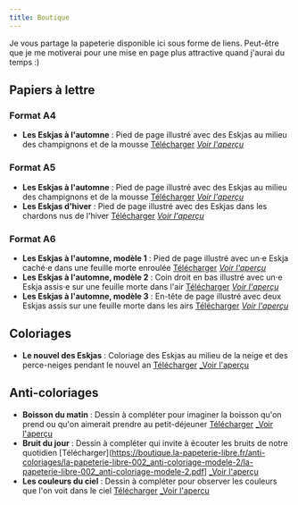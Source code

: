 ```yaml
---
title: Boutique
---
```

Je vous partage la papeterie disponible ici sous forme de liens. Peut-être que je me motiverai pour une mise en page plus attractive quand j'aurai du temps :)

## Papiers à lettre

### Format A4 

- **Les Eskjas à l'automne** : Pied de page illustré avec des Eskjas au milieu des champignons et de la mousse [Télécharger](https://boutique.la-papeterie-libre.fr/papiers-a-lettre/la-papeterie-libre-001_papier-a-lettre-A4/la-papeterie-libre-001_papier-a-lettre-A4.pdf) [_Voir l'aperçu_](https://boutique.la-papeterie-libre.fr/papiers-a-lettre/la-papeterie-libre-001_papier-a-lettre-A4/la-papeterie-libre-001_papier-a-lettre-A4.jpg)

### Format A5
- **Les Eskjas à l'automne** : Pied de page illustré avec des Eskjas au milieu des champignons et de la mousse [Télécharger](https://boutique.la-papeterie-libre.fr/papiers-a-lettre/la-papeterie-libre-001_papier-a-lettre-A5/la-papeterie-libre-001_papier-a-lettre-A5.pdf) [_Voir l'aperçu_](https://boutique.la-papeterie-libre.fr/papiers-a-lettre/la-papeterie-libre-001_papier-a-lettre-A5/la-papeterie-libre-001_papier-a-lettre-A5.jpg)
- **Les Eskjas d'hiver** : Pied de page illustré avec des Eskjas dans les chardons nus de l'hiver [Télécharger](https://boutique.la-papeterie-libre.fr/papiers-a-lettre/la-papeterie-libre-002_papier-a-lettre-A5/la-papeterie-libre-002_papier-a-lettre-A5.pdf) [_Voir l'aperçu_](https://boutique.la-papeterie-libre.fr/papiers-a-lettre/la-papeterie-libre-002_papier-a-lettre-A5/la-papeterie-libre-002_papier-a-lettre-A5.jpg)

### Format A6
- **Les Eskjas à l'automne, modèle 1** : Pied de page illustré avec un⋅e Eskja caché⋅e dans une feuille morte enroulée [Télécharger](https://boutique.la-papeterie-libre.fr/papiers-a-lettre/la-papeterie-libre-001_papier-a-notes-A6_modele-1/la-papeterie-libre-001_papier-a-notes-A6_modele-1.pdf) [_Voir l'aperçu_](https://boutique.la-papeterie-libre.fr/papiers-a-lettre/la-papeterie-libre-001_papier-a-notes-A6_modele-1/la-papeterie-libre-001_papier-a-notes-A6_modele-1.jpg)
- **Les Eskjas à l'automne, modèle 2** : Coin droit en bas illustré avec un⋅e Eskja assis⋅e sur une feuille morte dans l'air [Télécharger](https://boutique.la-papeterie-libre.fr/papiers-a-lettre/la-papeterie-libre-001_papier-a-notes-A6_modele-2/la-papeterie-libre-001_papier-a-notes-A6_modele-2.pdf) [_Voir l'aperçu_](https://boutique.la-papeterie-libre.fr/papiers-a-lettre/la-papeterie-libre-001_papier-a-notes-A6_modele-2/la-papeterie-libre-001_papier-a-notes-A6_modele-2.jpg)
- **Les Eskjas à l'automne, modèle 3** : En-tête de page illustré avec deux Eskjas assis sur une feuille morte dans les airs [Télécharger](https://boutique.la-papeterie-libre.fr/papiers-a-lettre/la-papeterie-libre-001_papier-a-notes-A6_modele-3/la-papeterie-libre-001_papier-a-notes-A6_modele-3.pdf) [_Voir l'aperçu_](https://boutique.la-papeterie-libre.fr/papiers-a-lettre/la-papeterie-libre-001_papier-a-notes-A6_modele-3/la-papeterie-libre-001_papier-a-notes-A6_modele-3.jpg)

## Coloriages 

- **Le nouvel des Eskjas** : Coloriage des Eskjas au milieu de la neige et des perce-neiges pendant le nouvel an  [Télécharger](https://boutique.la-papeterie-libre.fr/coloriages/la-papeterie-libre-002_coloriage-A5/la-papeterie-libre-002_coloriage-A5.pdf) [_Voir l'aperçu](https://boutique.la-papeterie-libre.fr/coloriages/la-papeterie-libre-002_coloriage-A5/la-papeterie-libre-002_coloriage-A5.jpg)

## Anti-coloriages

- **Boisson du matin** : Dessin à compléter pour imaginer la boisson qu'on prend ou qu'on aimerait prendre au petit-déjeuner [Télécharger](https://boutique.la-papeterie-libre.fr/anti-coloriages/la-papeterie-libre-002_anti-coloriage-modele-1/la-papeterie-libre-002_anti-coloriage-modele-1.pdf) [_Voir l'aperçu](https://boutique.la-papeterie-libre.fr/anti-coloriages/la-papeterie-libre-002_anti-coloriage-modele-1/la-papeterie-libre-002_anti-coloriage-modele-1.jpg)
- **Bruit du jour** : Dessin à compléter qui invite à écouter les bruits de notre quotidien [Télécharger](https://boutique.la-papeterie-libre.fr/anti-coloriages/la-papeterie-libre-002_anti-coloriage-modele-2/la-papeterie-libre-002_anti-coloriage-modele-2.pdf] [_Voir l'aperçu](https://boutique.la-papeterie-libre.fr/anti-coloriages/la-papeterie-libre-002_anti-coloriage-modele-2/la-papeterie-libre-002_anti-coloriage-modele-2.jpg)
- **Les couleurs du ciel** : Dessin à compléter pour observer les couleurs que l'on voit dans le ciel [Télécharger](https://boutique.la-papeterie-libre.fr/anti-coloriages/la-papeterie-libre-002_anti-coloriage-modele-3/la-papeterie-libre-002_anti-coloriage-modele-3.pdf) [_Voir l'aperçu](https://boutique.la-papeterie-libre.fr/anti-coloriages/la-papeterie-libre-002_anti-coloriage-modele-3/la-papeterie-libre-002_anti-coloriage-modele-3.jpg)